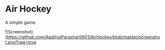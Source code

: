 # Air Hockey
A simple game.

![Screenshot](https://github.com/AadityaParashar0901/AirHockey/blob/master/screenshot.png?raw=true
